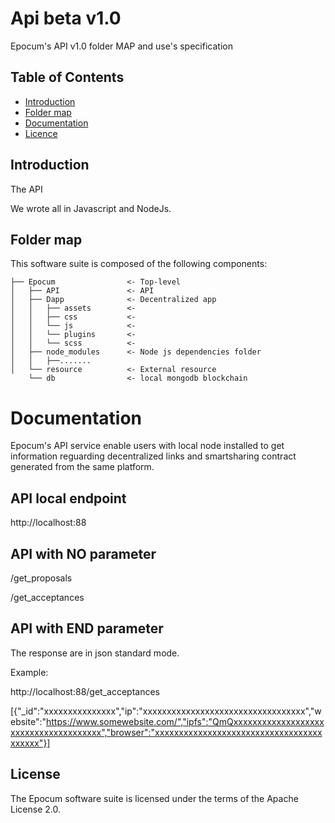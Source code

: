 # Api beta v1.0

Epocum's API v1.0 folder MAP and use's specification

## Table of Contents

*   [Introduction](#introduction)
*   [Folder map](#folder-map)
*   [Documentation](#documentation)
*   [Licence](#license)

## Introduction

The API 

We wrote all in Javascript and NodeJs.

## Folder map

This software suite is composed of the following components:

```
├── Epocum                <- Top-level
│   ├── API               <- API
│   ├── Dapp              <- Decentralized app
│   │   ├── assets        <- 
│   │   ├── css           <-
│   │   └── js        	  <-
│   │   └── plugins       <-
│   │   └── scss          <-
│   ├── node_modules      <- Node js dependencies folder
│   │   ├──.......
│   └── resource          <- External resource
    └── db                <- local mongodb blockchain
```
# Documentation

Epocum's API service enable users with local node installed to get information reguarding decentralized links and smartsharing contract generated from the same platform.

## API local endpoint

http://localhost:88

## API with NO parameter

/get_proposals
	
/get_acceptances

## API with END parameter




The response are in json standard mode.

Example:

http://localhost:88/get_acceptances

[{"_id":"xxxxxxxxxxxxxxx","ip":"xxxxxxxxxxxxxxxxxxxxxxxxxxxxxxxxxx","website":"https://www.somewebsite.com/","ipfs":"QmQxxxxxxxxxxxxxxxxxxxxxxxxxxxxxxxxxxxxxx","browser":"xxxxxxxxxxxxxxxxxxxxxxxxxxxxxxxxxxxxxxxxx"}]

## License

The Epocum software suite is licensed under the terms of the Apache License 2.0.
